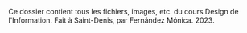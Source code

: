 Ce dossier contient tous les fichiers, images, etc. du cours Design de l'Information.
Fait à Saint-Denis, par Fernández Mónica.
2023.
